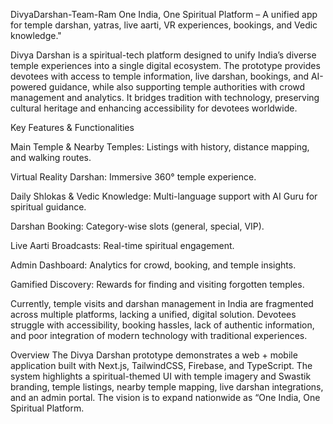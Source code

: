 DivyaDarshan-Team-Ram
One India, One Spiritual Platform – A unified app for temple darshan, yatras, live aarti, VR experiences, bookings, and Vedic knowledge."

Divya Darshan is a spiritual-tech platform designed to unify India’s diverse temple experiences into a single digital ecosystem. The prototype provides devotees with access to temple information, live darshan, bookings, and AI-powered guidance, while also supporting temple authorities with crowd management and analytics. It bridges tradition with technology, preserving cultural heritage and enhancing accessibility for devotees worldwide.

Key Features & Functionalities

Main Temple & Nearby Temples: Listings with history, distance mapping, and walking routes.

Virtual Reality Darshan: Immersive 360° temple experience.

Daily Shlokas & Vedic Knowledge: Multi-language support with AI Guru for spiritual guidance.

Darshan Booking: Category-wise slots (general, special, VIP).

Live Aarti Broadcasts: Real-time spiritual engagement.

Admin Dashboard: Analytics for crowd, booking, and temple insights.

Gamified Discovery: Rewards for finding and visiting forgotten temples.

Currently, temple visits and darshan management in India are fragmented across multiple platforms, lacking a unified, digital solution. Devotees struggle with accessibility, booking hassles, lack of authentic information, and poor integration of modern technology with traditional experiences.

Overview The Divya Darshan prototype demonstrates a web + mobile application built with Next.js, TailwindCSS, Firebase, and TypeScript. The system highlights a spiritual-themed UI with temple imagery and Swastik branding, temple listings, nearby temple mapping, live darshan integrations, and an admin portal. The vision is to expand nationwide as “One India, One Spiritual Platform.
